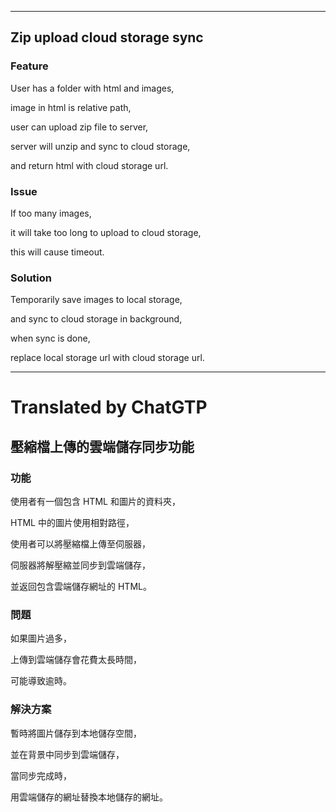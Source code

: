 <!--HugoNoteFlag-->

---

## Zip upload cloud storage sync

### Feature

User has a folder with html and images, 

image in html is relative path, 

user can upload zip file to server, 

server will unzip and sync to cloud storage, 

and return html with cloud storage url.

### Issue

If too many images,

it will take too long to upload to cloud storage,

this will cause timeout.

### Solution

Temporarily save images to local storage,

and sync to cloud storage in background,

when sync is done,

replace local storage url with cloud storage url.

---

<!--HugoNoteZhFlag-->

# Translated by ChatGTP

## 壓縮檔上傳的雲端儲存同步功能

### 功能

使用者有一個包含 HTML 和圖片的資料夾，

HTML 中的圖片使用相對路徑，

使用者可以將壓縮檔上傳至伺服器，

伺服器將解壓縮並同步到雲端儲存，

並返回包含雲端儲存網址的 HTML。

### 問題

如果圖片過多，

上傳到雲端儲存會花費太長時間，

可能導致逾時。

### 解決方案

暫時將圖片儲存到本地儲存空間，

並在背景中同步到雲端儲存，

當同步完成時，

用雲端儲存的網址替換本地儲存的網址。